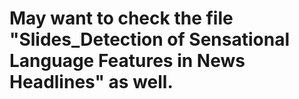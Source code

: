 # May want to check the file "Slides_Detection of Sensational Language Features in News Headlines" as well.
